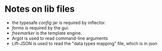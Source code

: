 Notes on lib files
==================

* the typesafe _config_ jar is required by inflector.
* _forms_ is required by the gui.
* _freemarker_ is the template engine.
* Argot is used to read command-line arguments
* Lift-JSON is used to read the "data types mapping" file, which is in json

